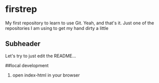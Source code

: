 # firstrep
My first repository to learn to use Git.
Yeah, and that's it. Just one of the repositories I am using to get my hand dirty a little

## Subheader

Let's try to just edit the README...

##local development

1. open index-html in your browser
